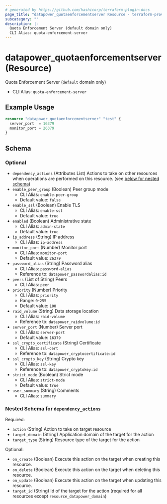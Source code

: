 ```yaml
---
# generated by https://github.com/hashicorp/terraform-plugin-docs
page_title: "datapower_quotaenforcementserver Resource - terraform-provider-datapower"
subcategory: ""
description: |-
  Quota Enforcement Server (default domain only)
  CLI Alias: quota-enforcement-server
---
```


# datapower_quotaenforcementserver (Resource)

Quota Enforcement Server (`default` domain only)
  - CLI Alias: `quota-enforcement-server`

## Example Usage

```terraform
resource "datapower_quotaenforcementserver" "test" {
  server_port  = 16379
  monitor_port = 26379
}
```

<!-- schema generated by tfplugindocs -->
## Schema

### Optional

- `dependency_actions` (Attributes List) Actions to take on other resources when operations are performed on this resource. (see [below for nested schema](#nestedatt--dependency_actions))
- `enable_peer_group` (Boolean) Peer group mode
  - CLI Alias: `enable-peer-group`
  - Default value: `false`
- `enable_ssl` (Boolean) Enable TLS
  - CLI Alias: `enable-ssl`
  - Default value: `true`
- `enabled` (Boolean) Administrative state
  - CLI Alias: `admin-state`
  - Default value: `true`
- `ip_address` (String) IP address
  - CLI Alias: `ip-address`
- `monitor_port` (Number) Monitor port
  - CLI Alias: `monitor-port`
  - Default value: `26379`
- `password_alias` (String) Password alias
  - CLI Alias: `password-alias`
  - Reference to: `datapower_passwordalias:id`
- `peers` (List of String) Peers
  - CLI Alias: `peer`
- `priority` (Number) Priority
  - CLI Alias: `priority`
  - Range: `0`-`255`
  - Default value: `100`
- `raid_volume` (String) Data storage location
  - CLI Alias: `raid-volume`
  - Reference to: `datapower_raidvolume:id`
- `server_port` (Number) Server port
  - CLI Alias: `server-port`
  - Default value: `16379`
- `ssl_crypto_certificate` (String) Certificate
  - CLI Alias: `ssl-cert`
  - Reference to: `datapower_cryptocertificate:id`
- `ssl_crypto_key` (String) Crypto key
  - CLI Alias: `ssl-key`
  - Reference to: `datapower_cryptokey:id`
- `strict_mode` (Boolean) Strict mode
  - CLI Alias: `strict-mode`
  - Default value: `true`
- `user_summary` (String) Comments
  - CLI Alias: `summary`

<a id="nestedatt--dependency_actions"></a>
### Nested Schema for `dependency_actions`

Required:

- `action` (String) Action to take on target resource
- `target_domain` (String) Application domain of the target for the action
- `target_type` (String) Resource type of the target for the action

Optional:

- `on_create` (Boolean) Execute this action on the target when creating this resource.
- `on_delete` (Boolean) Execute this action on the target when deleting this resource.
- `on_update` (Boolean) Execute this action on the target when updating this resource.
- `target_id` (String) Id of the target for the action (required for all resources except `resource_datapower_domain`)
